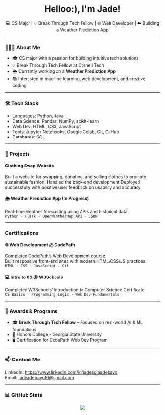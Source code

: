 <h1 align="center">Helloo:), I'm Jade!</h1>

<p align="center">
  💻 CS Major | 💡 Break Through Tech Fellow | 🌐 Web Developer | ☁️ Building a Weather Prediction App
</p>

---

### 👩🏽‍💻 About Me
- 🎓 CS major with a passion for building intuitive tech solutions  
- 💡 Break Through Tech Fellow at Cornell Tech  
- 🌦️ Currently working on a **Weather Prediction App**  
- 📚 Interested in machine learning, web development, and creative coding  

---

### 🛠️ Tech Stack
- Languages: Python, Java
- Data Science: Pandas, NumPy, scikit-learn
- Web Dev: HTML, CSS, JavaScript
- Tools: Jupyter Notebooks, Google Colab, Git, GitHub
- Databases: SQL

---

### 🚀 Projects
#### Clothing Swap Website
Built a website for swapping, donating, and selling clothes to promote sustainable fashion.
Handled the back-end development
Deployed successfully with positive user feedback on usability and accuracy

#### 🌦️ Weather Prediction App (In Progress)
Real-time weather forecasting using APIs and historical data.  
`Python · Flask · OpenWeatherMap API · JSON`

---

### Certifications
#### 🌐 Web Development @ CodePath
Completed CodePath’s Web Development course.  
Built responsive front-end sites with modern HTML/CSS/JS practices.  
`HTML · CSS · JavaScript · Git`

#### 💻 Intro to CS @ W3Schools
Completed W3Schools’ Introduction to Computer Science Certificate  
`CS Basics · Programming Logic · Web Dev Fundamentals`

---

### 🏅 Awards & Programs
- 🎓 **Break Through Tech Fellow** – Focused on real-world AI & ML foundations  
- 🏅 Honors College - Georgia State University 
- 🖥️ Certification for CodePath Web Dev Program  

---

### 📫 Contact Me
LinkedIn: https://www.linkedin.com/in/jadesolaadebayo  
Email: jadeadebayo10@gmail.com

---

### 📊 GitHub Stats
<p align="center">
  <img src="https://github-readme-stats.vercel.app/api?username=jadeadebayo10&show_icons=true&theme=radical" />
</p>

